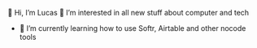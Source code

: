 👋 Hi, I’m Lucas
👀 I’m interested in all new stuff about computer and tech
- 🌱 I’m currently learning how to use Softr, Airtable and other nocode tools

<!---
Lucasppppp/Lucasppppp is a ✨ special ✨ repository because its `README.md` (this file) appears on your GitHub profile.
You can click the Preview link to take a look at your changes.
--->
